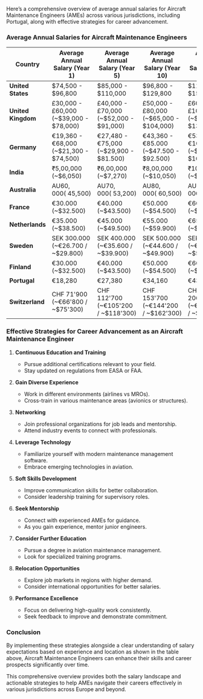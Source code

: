 Here’s a comprehensive overview of average annual salaries for Aircraft Maintenance Engineers (AMEs) across various jurisdictions, including Portugal, along with effective strategies for career advancement. 

### Average Annual Salaries for Aircraft Maintenance Engineers

| **Country**         | **Average Annual Salary (Year 1)** | **Average Annual Salary (Year 5)** | **Average Annual Salary (Year 10)** | **Average Annual Salary (Year 20)** |
|---------------------|------------------------------------|-------------------------------------|--------------------------------------|---------------------------------------|
| **United States**    | $74,500 - $96,800                 | $85,000 - $110,000                 | $96,800 - $129,800                   | $110,000 - $150,000                   |
| **United Kingdom**   | £30,000 - £60,000 (~$39,000 - $78,000) | £40,000 - £70,000 (~$52,000 - $91,000) | £50,000 - £80,000 (~$65,000 - $104,000) | £60,000 - £100,000 (~$78,000 - $130,000) |
| **Germany**          | €19,360 - €68,000 (~$21,300 - $74,500) | €27,480 - €75,000 (~$29,900 - $81.500) | €43,360 - €85.000 (~$47.500 - $92.500) | €53,120 - €100.000 (~$57.500 - $108.500) |
| **India**            | ₹5,00,000 (~$6,050)               | ₹6,00,000 (~$7,270)                | ₹8,00,000 (~$10,050)                 | ₹10,00,000 (~$12,700)                |
| **Australia**        | AU$60,000 (~$45,500)              | AU$70,000 (~$53,200)               | AU$80,000 (~$60,500)                 | AU$90,000 (~$68,500)                  |
| **France**           | €30.000 (~$32.500)                 | €40.000 (~$43.500)                  | €50.000 (~$54.500)                   | €60.000 (~$65.500)                    |
| **Netherlands**      | €35.000 (~$38.500)                  | €45.000 (~$49.500)                  | €55.000 (~$59.900)                   | €65.000 (~$70.500)                    |
| **Sweden**           | SEK 300.000 (~€26.700 / ~$29.800)   | SEK 400.000 (~€35.600 / ~$39.900)   | SEK 500.000 (~€44.600 / ~$49.900)    | SEK 600.000 (~€53.600 / ~$59.900)     |
| **Finland**          | €30.000 (~$32.500)                 | €40.000 (~$43.500)                  | €50.000 (~$54.500)                   | €60.000 (~$65.500)                    |
| **Portugal**         | €18,280                            | €27,380                             | €34,160                              | €43,340                               |
| **Switzerland**      | CHF 71'900 (~€66'800 / ~$75'300)   | CHF 112'700 (~€105'200 / ~$118'300)| CHF 153'700 (~€144'200 / ~$162'300)| CHF 206'100 (~€195'200 / ~$220'800)|

### Effective Strategies for Career Advancement as an Aircraft Maintenance Engineer

1. **Continuous Education and Training**
   - Pursue additional certifications relevant to your field.
   - Stay updated on regulations from EASA or FAA.

2. **Gain Diverse Experience**
   - Work in different environments (airlines vs MROs).
   - Cross-train in various maintenance areas (avionics or structures).

3. **Networking**
   - Join professional organizations for job leads and mentorship.
   - Attend industry events to connect with professionals.

4. **Leverage Technology**
   - Familiarize yourself with modern maintenance management software.
   - Embrace emerging technologies in aviation.

5. **Soft Skills Development**
   - Improve communication skills for better collaboration.
   - Consider leadership training for supervisory roles.

6. **Seek Mentorship**
   - Connect with experienced AMEs for guidance.
   - As you gain experience, mentor junior engineers.

7. **Consider Further Education**
   - Pursue a degree in aviation maintenance management.
   - Look for specialized training programs.

8. **Relocation Opportunities**
   - Explore job markets in regions with higher demand.
   - Consider international opportunities for better salaries.

9. **Performance Excellence**
   - Focus on delivering high-quality work consistently.
   - Seek feedback to improve and demonstrate commitment.

### Conclusion
By implementing these strategies alongside a clear understanding of salary expectations based on experience and location as shown in the table above, Aircraft Maintenance Engineers can enhance their skills and career prospects significantly over time.

This comprehensive overview provides both the salary landscape and actionable strategies to help AMEs navigate their careers effectively in various jurisdictions across Europe and beyond.